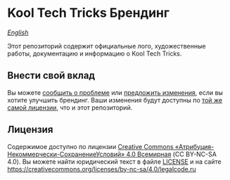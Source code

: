 # Kool Tech Tricks Брендинг

_[English](/README.md)_

Этот репозиторий содержит официальные лого, художественные работы, документацию
и информацию о Kool Tech Tricks.

## Внести свой вклад

Вы можете [сообщить о проблеме](https://github.com/KoolTechTricks/branding/issue/new)
или [предложить изменения](https://github.com/KoolTechTricks/branding/compare),
если вы хотите улучшить брендинг. Ваши изменения будут доступны по
[той же самой лицензии](#Лицензия), что и этот репозиторий.

## Лицензия

Содержимое доступно по лицензии
[Creative Commons «Атрибуция-Некоммерчески-СохранениеУсловий» 4.0 Всемирная](https://creativecommons.org/licenses/by-nc-sa/4.0/deed.ru)
(CC BY-NC-SA 4.0). Вы можете найти юридический текст в файле [LICENSE](/LICENSE)
и на сайте https://creativecommons.org/licenses/by-nc-sa/4.0/legalcode.ru
